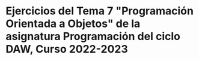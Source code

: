 # Ejercicios del Tema 7 "Programación Orientada a Objetos" de la asignatura Programación del ciclo DAW, Curso 2022-2023

